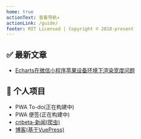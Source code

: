 ```yaml
---
home: true
actionText: 查看导航✈️
actionLink: /guide/
footer: MIT Licensed | Copyright © 2018-present
---
```


## ✅ 最新文章
- [Echarts在微信小程序苹果设备环境下渲染宽度问题](/大前端/问题记录/fix20190719)

## 💊 个人项目

- PWA To-do(正在构建中)
- PWA 便签(正在构建中)
- [cnbeta-新闻(爬虫)](https://news.battleangel.online/)
- [博客(基于VuePress)](https://battleangel.online/)


